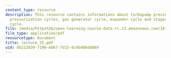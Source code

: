 ```yaml
---
content_type: resource
description: This resource contains informations about turbopump pressurization systems,
  pressurization cycles, gas generator cycle, expander cycle and staged combustion
  cycle.
file: /media/https%3A/open-learning-course-data-rc.s3.amazonaws.com/16-512-rocket-propulsion-fall-2005/8b2220397190eb677d156c4b486dd069_lecture_25.pdf
file_type: application/pdf
resourcetype: Document
title: lecture_25.pdf
uid: 8b222039-7190-eb67-7d15-6c4b486dd069
---
```

